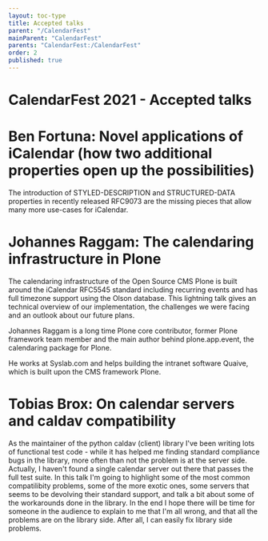 ```yaml
---
layout: toc-type
title: Accepted talks
parent: "/CalendarFest"
mainParent: "CalendarFest"
parents: "CalendarFest:/CalendarFest"
order: 2
published: true
---
```


# CalendarFest 2021 - Accepted talks

# Ben Fortuna: Novel applications of iCalendar (how two additional properties open up the possibilities)

The introduction of STYLED-DESCRIPTION and STRUCTURED-DATA properties in recently released RFC9073 are the missing pieces that allow many more use-cases for
iCalendar.

# Johannes Raggam: The calendaring infrastructure in Plone

The calendaring infrastructure of the Open Source CMS Plone is built around the iCalendar RFC5545 standard including recurring events and has full timezone support using the Olson database. This lightning talk gives an technical overview of our implementation, the challenges we were facing and an outlook about our future plans.

Johannes Raggam is a long time Plone core contributor, former Plone framework team member and the main author behind plone.app.event, the calendaring package for Plone.

He works at Syslab.com and helps building the intranet software Quaive, which is built upon the CMS framework Plone.

# Tobias Brox: On calendar servers and caldav compatibility

As the maintainer of the python caldav (client) library I've been writing lots of functional test code - while it has helped me finding standard compliance bugs in the library, more often than not the problem is at the server side. Actually, I haven't found a single calendar server out there that passes the full test suite. In this talk I'm going to highlight some of the most common compatilibity problems, some of the more exotic ones, some servers that seems to be devolving their standard support, and talk a bit about some of the workarounds done in the library. In the end I hope there will be time for someone in the audience to explain to me that I'm all wrong, and that all the problems are on the library side. After all, I can easily fix library side problems.
